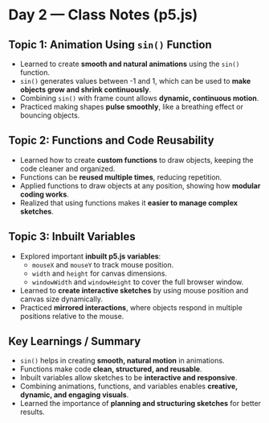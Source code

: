 # Day 2 — Class Notes (p5.js)

## Topic 1: Animation Using `sin()` Function
- Learned to create **smooth and natural animations** using the `sin()` function.
- `sin()` generates values between -1 and 1, which can be used to **make objects grow and shrink continuously**.
- Combining `sin()` with frame count allows **dynamic, continuous motion**.
- Practiced making shapes **pulse smoothly**, like a breathing effect or bouncing objects.

## Topic 2: Functions and Code Reusability
- Learned how to create **custom functions** to draw objects, keeping the code cleaner and organized.
- Functions can be **reused multiple times**, reducing repetition.
- Applied functions to draw objects at any position, showing how **modular coding works**.
- Realized that using functions makes it **easier to manage complex sketches**.

## Topic 3: Inbuilt Variables
- Explored important **inbuilt p5.js variables**:
  - `mouseX` and `mouseY` to track mouse position.
  - `width` and `height` for canvas dimensions.
  - `windowWidth` and `windowHeight` to cover the full browser window.
- Learned to **create interactive sketches** by using mouse position and canvas size dynamically.
- Practiced **mirrored interactions**, where objects respond in multiple positions relative to the mouse.

## Key Learnings / Summary
- `sin()` helps in creating **smooth, natural motion** in animations.
- Functions make code **clean, structured, and reusable**.
- Inbuilt variables allow sketches to be **interactive and responsive**.
- Combining animations, functions, and variables enables **creative, dynamic, and engaging visuals**.
- Learned the importance of **planning and structuring sketches** for better results.
